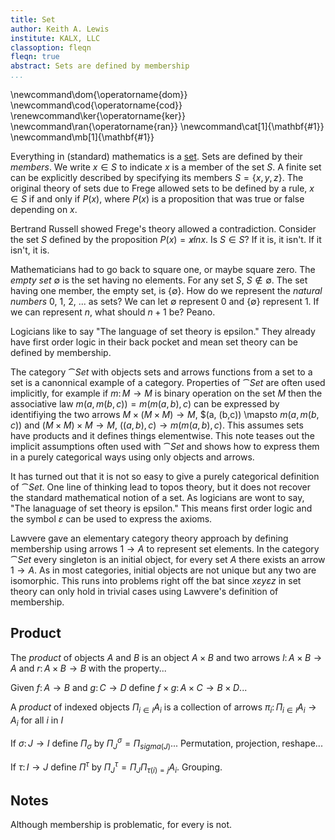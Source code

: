 ```yaml
---
title: Set
author: Keith A. Lewis
institute: KALX, LLC
classoption: fleqn
fleqn: true
abstract: Sets are defined by membership
...
```


\newcommand\dom{\operatorname{dom}}
\newcommand\cod{\operatorname{cod}}
\renewcommand\ker{\operatorname{ker}}
\newcommand\ran{\operatorname{ran}}
\newcommand\cat[1]{\mathbf{#1}}
\newcommand\mb[1]{\mathbf{#1}}

Everything in (standard) mathematics is a [set](https://plato.stanford.edu/entries/set-theory/).
Sets are defined by their _members_.
We write $x\in S$ to indicate $x$ is a member of the set $S$. 
A finite set can be explicitly described by specifying its members $S = \{x, y, z\}$.
The original theory of sets due to Frege allowed sets to be defined by a rule,
$x\in S$ if and only if $P(x)$, where $P(x)$ is a proposition that was true
or false depending on $x$.

Bertrand Russell showed Frege's theory allowed a contradiction. 
Consider the set $S$ defined by the proposition $P(x) = x\not in x$. Is $S\in S$?
If it is, it isn't. If it isn't, it is.

Mathematicians had to go back to square one, or maybe square zero.
The _empty set_ $\emptyset$ is the set having no elements. For any set $S$, $S\not\in\emptyset$.
The set having one member, the empty set, is $\{\emptyset\}$.
How do we represent the _natural numbers_ 0, 1, 2, ... as sets?
We can let $\emptyset$ represent 0 and $\{\emptyset\}$ represent 1.
If we can represent $n$, what should $n + 1$ be? Peano.

Logicians like to say "The language of set theory is epsilon."
They already have first order logic in their back pocket and mean
set theory can be defined by membership.


The category $\cat{Set}$ with objects sets and arrows functions from a set to a set
is a canonnical example of a category.
Properties of $\cat{Set}$ are often used implicitly, for example if $m\colon M\to M$
is binary operation on the set $M$ then the associative law $m(a,m(b,c)) = m(m(a,b),c)$
can be expressed by identifiying the two arrows $M\times (M\times M)\to M$,
$(a, (b,c)) \mapsto $m(a,m(b,c))$ and $(M\times M)\times M\to M$, $((a,b),c)
\to m(m(a,b),c)$. This assumes sets have products and it defines things elementwise.
This note teases out the implicit assumptions often used with $\cat{Set}$ and
shows how to express them in a purely categorical ways using only objects and arrows.

It has turned out that it is not so easy to give a purely categorical definition of
$\cat{Set}$. One line of thinking lead to topos theory, but it does not recover
the standard mathematical notion of a set. As logicians are wont to say,
"The lanaguage of set theory is epsilon." This means first order logic and the
symbol $ε$ can be used to express the axioms.

Lawvere gave an elementary category theory approach by defining membership using
arrows $1\to A$ to represent set elements. In the category $\cat{Set}$ every
singleton is an initial object,
for every set $A$ there exists an arrow $1\to A$.
As in most categories, initial objects are not unique but any two are isomorphic.
This runs into problems right off the bat since $x ε y ε z$ in set theory
can only hold in trivial cases using Lawvere's definition of membership.

## Product

The _product_ of objects $A$ and $B$ is an object $A\times B$ and two arrows
$l\colon A\times B\to A$ and $r\colon A\times B\to B$ with the property...

Given $f\colon A\to B$ and $g\colon C\to D$ define $f\times g\colon A\times C\to B\times D$...

A _product_ of indexed objects $\Pi_{i\in I} A_i$ is a collection of arrows $π_i\colon \Pi_{i\in I}A_i\to A_i$
for all $i$ in $I$

If $σ\colon J\to I$ define $\Pi_σ$ by $\Pi^σ_J = \Pi_{sigma(J)}$...
Permutation, projection, reshape...

If $τ\colon I\to J$ define $\Pi^τ$ by $\Pi^τ_J = \Pi_J \Pi_{τ(i) = j} A_i$.
Grouping.

## Notes

Although membership is problematic, for every is not.
